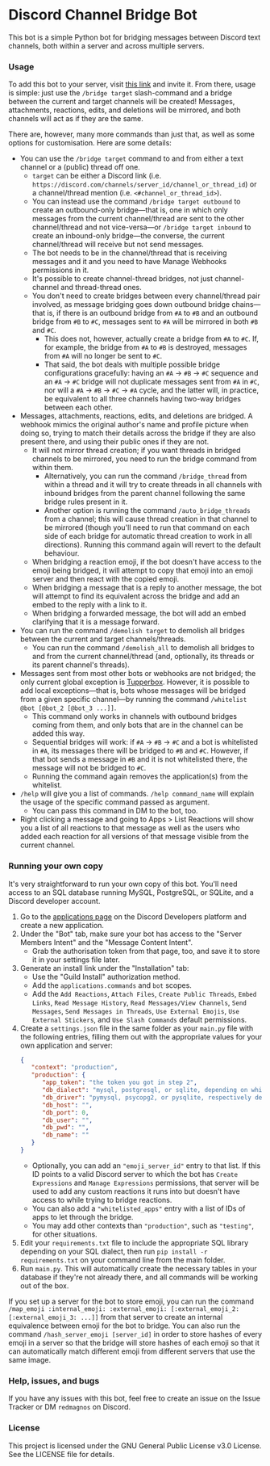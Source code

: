 # Discord Channel Bridge Bot
This bot is a simple Python bot for bridging messages between Discord text channels, both within a server and across multiple servers.

### Usage
To add this bot to your server, visit [this link](https://discord.com/oauth2/authorize?client_id=1253380419773136947) and invite it. From there, usage is simple: just use the `/bridge target` slash-command and a bridge between the current and target channels will be created! Messages, attachments, reactions, edits, and deletions will be mirrored, and both channels will act as if they are the same.

There are, however, many more commands than just that, as well as some options for customisation. Here are some details:

- You can use the `/bridge target` command to and from either a text channel or a (public) thread off one.
  - `target` can be either a Discord link (i.e. `https://discord.com/channels/server_id/channel_or_thread_id`) or a channel/thread mention (i.e. `<#channel_or_thread_id>`).
  - You can instead use the command `/bridge target outbound` to create an outbound-only bridge—that is, one in which only messages from the current channel/thread are sent to the other channel/thread and not vice-versa—or `/bridge target inbound` to create an inbound-only bridge—the converse, the current channel/thread will receive but not send messages.
  - The bot needs to be in the channel/thread that is receiving messages and it and you need to have Manage Webhooks permissions in it.
  - It's possible to create channel-thread bridges, not just channel-channel and thread-thread ones.
  - You don't need to create bridges between every channel/thread pair involved, as message bridging goes down outbound bridge chains—that is, if there is an outbound bridge from `#A` to `#B` and an outbound bridge from `#B` to `#C`, messages sent to `#A` will be mirrored in both `#B` and `#C`.
    - This does not, however, actually create a bridge from `#A` to `#C`. If, for example, the bridge from `#A` to `#B` is destroyed, messages from `#A` will no longer be sent to `#C`.
    - That said, the bot deals with multiple possible bridge configurations gracefully: having an `#A` -> `#B` -> `#C` sequence and an `#A` -> `#C` bridge will not duplicate messages sent from `#A` in `#C`, nor will a `#A` -> `#B` -> `#C` -> `#A` cycle, and the latter will, in practice, be equivalent to all three channels having two-way bridges between each other.
- Messages, attachments, reactions, edits, and deletions are bridged. A webhook mimics the original author's name and profile picture when doing so, trying to match their details across the bridge if they are also present there, and using their public ones if they are not.
  - It will not mirror thread creation; if you want threads in bridged channels to be mirrored, you need to run the bridge command from within them.
    - Alternatively, you can run the command `/bridge_thread` from within a thread and it will try to create threads in all channels with inbound bridges from the parent channel following the same bridge rules present in it.
    - Another option is running the command `/auto_bridge_threads` from a channel; this will cause thread creation in that channel to be mirrored (though you'll need to run that command on each side of each bridge for automatic thread creation to work in all directions). Running this command again will revert to the default behaviour.
  - When bridging a reaction emoji, if the bot doesn't have access to the emoji being bridged, it will attempt to copy that emoji into an emoji server and then react with the copied emoji.
  - When bridging a message that is a reply to another message, the bot will attempt to find its equivalent across the bridge and add an embed to the reply with a link to it.
  - When bridging a forwarded message, the bot will add an embed clarifying that it is a message forward.
- You can run the command `/demolish target` to demolish all bridges between the current and target channels/threads.
  - You can run the command `/demolish_all` to demolish all bridges to and from the current channel/thread (and, optionally, its threads or its parent channel's threads).
- Messages sent from most other bots or webhooks are not bridged; the only current global exception is [Tupperbox](https://tupperbox.app/). However, it is possible to add local exceptions—that is, bots whose messages will be bridged from a given specific channel—by running the command `/whitelist @bot [@bot_2 [@bot_3 ...]]`.
  - This command only works in channels with outbound bridges coming from them, and only bots that are in the channel can be added this way.
  - Sequential bridges will work: if `#A` -> `#B` -> `#C` and a bot is whitelisted in `#A`, its messages there will be bridged to `#B` and `#C`. However, if that bot sends a message in `#B` and it is not whitelisted there, the message will not be bridged to `#C`.
  - Running the command again removes the application(s) from the whitelist.
- `/help` will give you a list of commands. `/help command_name` will explain the usage of the specific command passed as argument.
  - You can pass this command in DM to the bot, too.
- Right clicking a message and going to Apps > List Reactions will show you a list of all reactions to that message as well as the users who added each reaction for all versions of that message visible from the current channel.

### Running your own copy
It's very straightforward to run your own copy of this bot. You'll need access to an SQL database running MySQL, PostgreSQL, or SQLite, and a Discord developer account.
1. Go to the [applications page](https://discord.com/developers/applications) on the Discord Developers platform and create a new application.
2. Under the "Bot" tab, make sure your bot has access to the "Server Members Intent" and the "Message Content Intent".
   - Grab the authorisation token from that page, too, and save it to store it in your settings file later.
3. Generate an install link under the "Installation" tab:
   - Use the "Guild Install" authorization method.
   - Add the `applications.commands` and `bot` scopes.
   - Add the `Add Reactions`, `Attach Files`, `Create Public Threads`, `Embed Links`, `Read Message History`, `Read Messages/View Channels`, `Send Messages`, `Send Messages in Threads`, `Use External Emojis`, `Use External Stickers`, and `Use Slash Commands` default permissions.
4. Create a `settings.json` file in the same folder as your `main.py` file with the following entries, filling them out with the appropriate values for your own application and server:
   ```json
   {
      "context": "production",
      "production": {
         "app_token": "the token you got in step 2",
         "db_dialect": "mysql, postgresql, or sqlite, depending on which dialect your database uses",
         "db_driver": "pymysql, psycopg2, or pysqlite, respectively depending on the above",
         "db_host": "",
         "db_port": 0,
         "db_user": "",
         "db_pwd": "",
         "db_name": ""
      }
   }
   ```
   - Optionally, you can add an `"emoji_server_id"` entry to that list. If this ID points to a valid Discord server to which the bot has `Create Expressions` and `Manage Expressions` permissions, that server will be used to add any custom reactions it runs into but doesn't have access to while trying to bridge reactions.
   - You can also add a `"whitelisted_apps"` entry with a list of IDs of apps to let through the bridge.
   - You may add other contexts than `"production"`, such as `"testing"`, for other situations.
5. Edit your `requirements.txt` file to include the appropriate SQL library depending on your SQL dialect, then run `pip install -r requirements.txt` on your command line from the main folder.
6. Run `main.py`. This will automatically create the necessary tables in your database if they're not already there, and all commands will be working out of the box.

If you set up a server for the bot to store emoji, you can run the command `/map_emoji :internal_emoji: :external_emoji: [:external_emoji_2: [:external_emoji_3: ...]]` from that server to create an internal equivalence between emoji for the bot to bridge. You can also run the command `/hash_server_emoji [server_id]` in order to store hashes of every emoji in a server so that the bridge will store hashes of each emoji so that it can automatically match different emoji from different servers that use the same image.

### Help, issues, and bugs
If you have any issues with this bot, feel free to create an issue on the Issue Tracker or DM `redmagnos` on Discord.

### License
This project is licensed under the GNU General Public License v3.0 License. See the LICENSE file for details.
